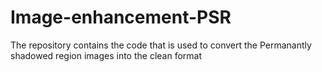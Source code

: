 # Image-enhancement-PSR
The repository contains the code that is used to convert the Permanantly shadowed region images into the clean format
